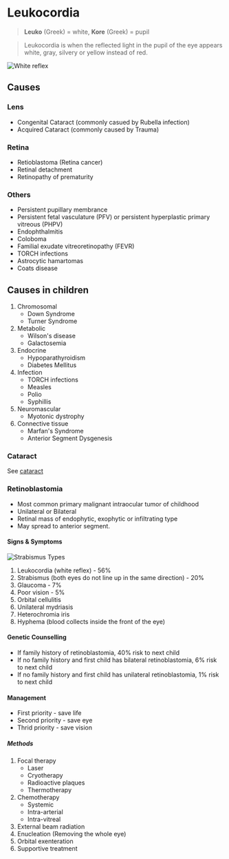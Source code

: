 # Leukocordia

> **Leuko** (Greek) = white, **Kore** (Greek) = pupil

> Leukocordia is when the reflected light in the pupil of the eye appears white, gray, silvery or yellow instead of red.

![White reflex](/eye/white-reflex.jpg)

## Causes

### Lens

- Congenital Cataract (commonly casued by Rubella infection)
- Acquired Cataract (commonly caused by Trauma)

### Retina

- Retioblastoma (Retina cancer)
- Retinal detachment
- Retinopathy of prematurity

### Others

- Persistent pupillary membrance
- Persistent fetal vasculature (PFV) or persistent hyperplastic primary vitreous (PHPV)
- Endophthalmitis
- Coloboma
- Familial exudate vitreoretinopathy (FEVR)
- TORCH infections
- Astrocytic hamartomas
- Coats disease

## Causes in children

1. Chromosomal
   - Down Syndrome
   - Turner Syndrome
1. Metabolic
   - Wilson's disease
   - Galactosemia
1. Endocrine
   - Hypoparathyroidism
   - Diabetes Mellitus
1. Infection
   - TORCH infections
   - Measles
   - Polio
   - Syphillis
1. Neuromascular
   - Myotonic dystrophy
1. Connective tissue
   - Marfan's Syndrome
   - Anterior Segment Dysgenesis

### Cataract

See [cataract](/eye/cataract)

### Retinoblastomia

- Most common primary malignant intraocular tumor of childhood
- Unilateral or Bilateral
- Retinal mass of endophytic, exophytic or infiltrating type
- May spread to anterior segment.

#### Signs & Symptoms

![Strabismus Types](/eye/strabismus.jpeg)

1. Leukocordia (white reflex) - 56%
1. Strabismus (both eyes do not line up in the same direction) - 20%
1. Glaucoma - 7%
1. Poor vision - 5%
1. Orbital cellulitis
1. Unilateral mydriasis
1. Heterochromia iris
1. Hyphema (blood collects inside the front of the eye)

#### Genetic Counselling

- If family history of retinoblastomia, 40% risk to next child
- If no family history and first child has bilateral retinoblastomia, 6% risk to next child
- If no family history and first child has unilateral retinoblastomia, 1% risk to next child

#### Management

- First priority - save life
- Second priority - save eye
- Thrid priority - save vision

##### Methods

1. Focal therapy
   - Laser
   - Cryotherapy
   - Radioactive plaques
   - Thermotherapy
1. Chemotherapy
   - Systemic
   - Intra-arterial
   - Intra-vitreal
1. External beam radiation
1. Enucleation (Removing the whole eye)
1. Orbital exenteration
1. Supportive treatment

